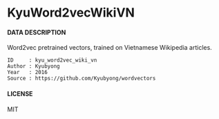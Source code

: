 # KyuWord2vecWikiVN

#### DATA DESCRIPTION

Word2vec pretrained vectors, trained on Vietnamese Wikipedia articles.

```
ID     : kyu_word2vec_wiki_vn
Author : Kyubyong
Year   : 2016
Source : https://github.com/Kyubyong/wordvectors
```

#### LICENSE

MIT
